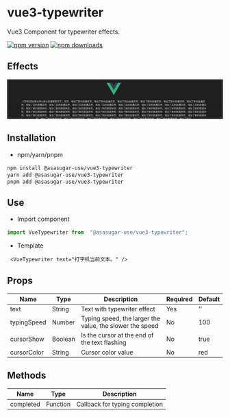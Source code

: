 # vue3-typewriter

Vue3 Component for typewriter effects.

[![npm version](https://img.shields.io/npm/v/@asasugar-use/vue3-typewriter.svg)](https://www.npmjs.com/package/@asasugar-use/vue3-typewriter)
[![npm downloads](https://img.shields.io/npm/dm/@asasugar-use/vue3-typewriter.svg)](https://www.npmjs.com/package/@asasugar-use/vue3-typewriter)

## Effects

![VueTypewriter Effects](./src/assets/preview.gif)

## Installation

- npm/yarn/pnpm

```shell
npm install @asasugar-use/vue3-typewriter
yarn add @asasugar-use/vue3-typewriter
pnpm add @asasugar-use/vue3-typewriter
```

## Use

- Import component

```js
import VueTypewriter from  "@asasugar-use/vue3-typewriter";
```

- Template

```vue
 <VueTypewriter text="打字机当前文本。" />
```

## Props

| Name | Type | Description | Required | Default |
| ------ | ------ | ------ | ------ | ------ |
| text | String | Text with typewriter effect | Yes | '' |
| typingSpeed | Number | Typing speed, the larger the value, the slower the speed | No | 100 |
| cursorShow | Boolean | Is the cursor at the end of the text flashing | No | true |
| cursorColor | String | Cursor color value | No | red |

## Methods

| Name | Type | Description |
| ------ | ------ | ------ |
| completed | Function | Callback for typing completion |
